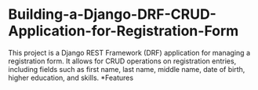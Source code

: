 # Building-a-Django-DRF-CRUD-Application-for-Registration-Form
This project is a Django REST Framework (DRF) application for managing a registration form. It allows for CRUD operations on registration entries, including fields such as first name, last name, middle name, date of birth, higher education, and skills. 
*Features
